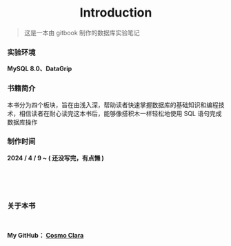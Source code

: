 # <center> **Introduction**

> 这是一本由 gitbook 制作的数据库实验笔记

### 实验环境

**MySQL 8.0、DataGrip**

### 书籍简介

本书分为四个板块，旨在由浅入深，帮助读者快速掌握数据库的基础知识和编程技术，相信读者在耐心读完这本书后，能够像搭积木一样轻松地使用 SQL 语句完成数据库操作

### 制作时间

**2024 / 4 / 9 ~ ( 还没写完，有点懒 )**

<br><br><br>

### 关于本书
<br>



**My GitHub： [Cosmo Clara](https://github.com/Cosmo-klara)**